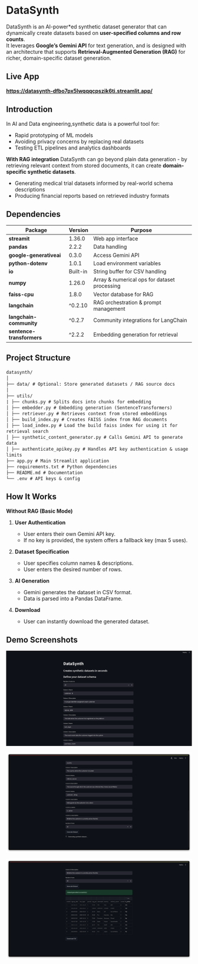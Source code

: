# DataSynth

DataSynth is an AI-power*ed synthetic dataset generator that can dynamically create datasets based on **user-specified columns and row counts**.  
It leverages **Google’s Gemini API** for text generation, and is designed with an architecture that supports **Retrieval-Augmented Generation (RAG)** for richer, domain-specific dataset generation.

## Live App
**https://datasynth-dfbo7px5lwqqqcpszik6ti.streamlit.app/**

## Introduction
In AI and Data engineering,synthetic data is a powerful tool for:
- Rapid prototyping of ML models
- Avoiding privacy concerns by replacing real datasets
- Testing ETL pipelines and analytics dashboards

**With RAG integration**
DataSynth can go beyond plain data generation - by retrieving relevant context from stored documents, it can create **domain-specific synthetic datasets**.
- Generating medical trial datasets informed by real-world schema descriptions
- Producing financial reports based on retrieved industry formats

## Dependencies

| Package | Version | Purpose |
|---------|---------|---------|
| **streamit** | 1.36.0 | Web app interface |
| **pandas** | 2.2.2 | Data handling |
| **google-generativeai** | 0.3.0 | Access Gemini API |
| **python-dotenv** | 1.0.1 | Load environment variables |
| **io** | Built-in | String buffer for CSV handling |
| **numpy** | 1.26.0 | Array & numerical ops for dataset processing |
| **faiss-cpu** | 1.8.0 | Vector database for RAG |
| **langchain** | ^0.2.10 | RAG orchestration & prompt management |
| **langchain-community** | ^0.2.7 | Community integrations for LangChain |
| **sentence-transformers** | ^2.2.2 | Embedding generation for retrieval |


## Project Structure
    datasynth/
    │
    ├── data/ # Optional: Store generated datasets / RAG source docs
    │
    ├── utils/
    | ├── chunks.py # Splits docs into chunks for embedding
    │ ├── embedder.py # Embedding generation (SentenceTransformers)
    │ ├── retriever.py # Retrieves context from stored embeddings
    │ ├── build_index.py # Creates FAISS index from RAG documents
    │ ├── load_index.py # Load the build faiss index for using it for retrieval search 
    │ ├── synthetic_content_generator.py # Calls Gemini API to generate data
    │ ├── authenticate_apikey.py # Handles API key authentication & usage limits
    ├── app.py # Main Streamlit application
    ├── requirements.txt # Python dependencies
    ├── README.md # Documentation
    └── .env # API keys & config


## How It Works

**Without RAG (Basic Mode)**  
1. **User Authentication**  
   - User enters their own Gemini API key.  
   - If no key is provided, the system offers a fallback key (max 5 uses).  

2. **Dataset Specification**  
   - User specifies column names & descriptions.  
   - User enters the desired number of rows.  

3. **AI Generation**  
   - Gemini generates the dataset in CSV format.  
   - Data is parsed into a Pandas DataFrame.  

4. **Download**  
   - User can instantly download the generated dataset.  

## Demo Screenshots

![Demo Screenshot](data/png1.png)

![Demo Screenshot](data/png2.png)

![Demo Screenshot](data/png3.png)